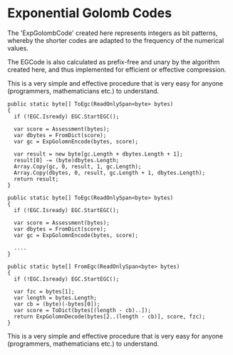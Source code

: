 # Exponential Golomb Codes 

The 'ExpGolombCode' created here represents integers as bit patterns, whereby the shorter codes are adapted to the frequency of the numerical values. 

The EGCode is also calculated as prefix-free and unary by the algorithm created here, and thus implemented for efficient or effective compression. 

This is a very simple and effective procedure that is very easy for anyone (programmers, mathematicians etc.) to understand.   

```
public static byte[] ToEgc(ReadOnlySpan<byte> bytes)
{
  if (!EGC.Isready) EGC.StartEGC();

  var score = Assessment(bytes); 
  var dbytes = FromDict(score);
  var gc = ExpGolomnEncode(bytes, score);

  var result = new byte[gc.Length + dbytes.Length + 1];
  result[0] -= (byte)dbytes.Length;
  Array.Copy(gc, 0, result, 1, gc.Length);
  Array.Copy(dbytes, 0, result, gc.Length + 1, dbytes.Length);
  return result;
}
```
```
public static byte[] ToEgc(ReadOnlySpan<byte> bytes)
{
  if (!EGC.Isready) EGC.StartEGC();

  var score = Assessment(bytes); 
  var dbytes = FromDict(score);
  var gc = ExpGolomnEncode(bytes, score);

  ....
}
```
```
public static byte[] FromEgc(ReadOnlySpan<byte> bytes)
{
  if (!EGC.Isready) EGC.StartEGC();

  var fzc = bytes[1];
  var length = bytes.Length;
  var cb = (byte)(-bytes[0]); 
  var score = ToDict(bytes[(length - cb)..]);
  return ExpGolomnDecode(bytes[2..(length - cb)], score, fzc);
}
```

This is a very simple and effective procedure that is very easy for anyone (programmers, mathematicians etc.) to understand.   



